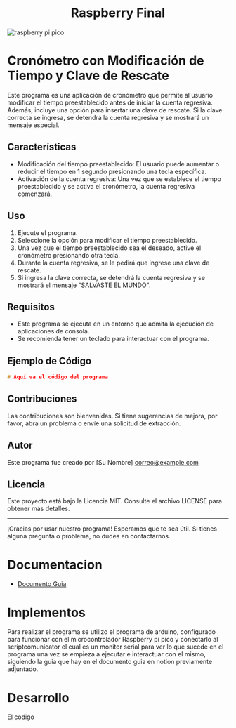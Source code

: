 <h1 align="center">Raspberry Final</h1>

![raspberry pi pico](https://github.com/vera-perez-upb/sfi-estudiantes-202310-Cristian171/assets/72422960/240579e4-f81e-494d-a8d8-cc9fdf89d539)
# Cronómetro con Modificación de Tiempo y Clave de Rescate

Este programa es una aplicación de cronómetro que permite al usuario modificar el tiempo preestablecido antes de iniciar la cuenta regresiva. Además, incluye una opción para insertar una clave de rescate. Si la clave correcta se ingresa, se detendrá la cuenta regresiva y se mostrará un mensaje especial.

## Características

- Modificación del tiempo preestablecido: El usuario puede aumentar o reducir el tiempo en 1 segundo presionando una tecla específica.
- Activación de la cuenta regresiva: Una vez que se establece el tiempo preestablecido y se activa el cronómetro, la cuenta regresiva comenzará.
  
## Uso

1. Ejecute el programa.
2. Seleccione la opción para modificar el tiempo preestablecido.
3. Una vez que el tiempo preestablecido sea el deseado, active el cronómetro presionando otra tecla.
4. Durante la cuenta regresiva, se le pedirá que ingrese una clave de rescate.
5. Si ingresa la clave correcta, se detendrá la cuenta regresiva y se mostrará el mensaje "SALVASTE EL MUNDO".

## Requisitos

- Este programa se ejecuta en un entorno que admita la ejecución de aplicaciones de consola.
- Se recomienda tener un teclado para interactuar con el programa.

## Ejemplo de Código

```c++
# Aquí va el código del programa
```

## Contribuciones

Las contribuciones son bienvenidas. Si tiene sugerencias de mejora, por favor, abra un problema o envíe una solicitud de extracción.

## Autor

Este programa fue creado por [Su Nombre] <correo@example.com>

## Licencia

Este proyecto está bajo la Licencia MIT. Consulte el archivo LICENSE para obtener más detalles.

---
¡Gracias por usar nuestro programa! Esperamos que te sea útil. Si tienes alguna pregunta o problema, no dudes en contactarnos.


# Documentacion

- [Documento Guia](https://silk-motion-e7d.notion.site/Unidad-1-Software-para-sistemas-embebidos-86760026bfac4e339e649191eedab500)

# Implementos

Para realizar el programa se utilizo el programa de arduino, configurado para funcionar con el microcontrolador Raspberry pi pico y conectarlo al scriptcomunicator el cual es un monitor serial para ver lo que sucede en el programa una vez se empieza a ejecutar e interactuar con el mismo, siguiendo la guia que hay en el documento guia en notion previamente adjuntado.

# Desarrollo 

El codigo 

